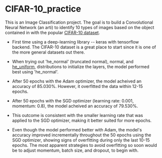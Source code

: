 # CIFAR-10_practice
This is an Image Classification project. The goal is to build a Convolutional Neural Network (an arti) to identify 10 types of images based on the object contained in with the popular [CIFAR-10 dataset](https://www.cs.toronto.edu/~kriz/cifar.html).


- First time using a deep-learning library -- keras with tensorflow backend. The CIFAR-10 dataset is a great place to start since it is one of the more general datasets out there. 
- When trying out 'he_normal' (truncated normal), normal, and [he_uniform](https://www.tensorflow.org/api_docs/python/tf/keras/initializers/HeUniform), distributions to initialize the layers, the model performed best using 'he_normal'.

- After 50 epochs with the Adam optimizer, the model acheived an accuracy of 85.030%. However, it overfitted the data within 12-15 epochs.
- After 50 epochs with the SGD optimizer (learning rate: 0.001, momentum: 0.8), the model acheived an accuracy of 79.530%.
- This outcome is consistent with the smaller learning rate that was applied to the SGD optimizer, making it better suited for more epochs. 
- Even though the model performed better with Adam, the model's accuracy improved incrementally throughout the 50 epochs using the SGD optimizer, showing signs of overfitting during only the last 10-15 epochs. The most apparent strategies to avoid overfitting so soon would be to adjust momentum, batch size, and dropout, to begin with.
